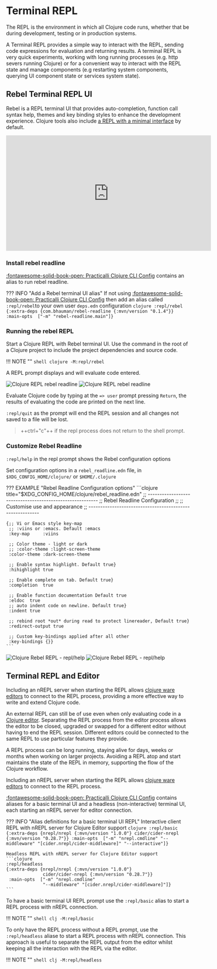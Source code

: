 # Terminal REPL

The REPL is the environment in which all Clojure code runs, whether that be during development, testing or in production systems.

A Terminal REPL provides a simple way to interact with the REPL, sending code expressions for evaluation and returning results.  A terminal REPL is very quick experiments, working with long running processes (e.g. http severs running Clojure) or for a convenient way to interact with the REPL state and manage components (e.g restarting system components, querying UI component state or services system state).

## Rebel Terminal REPL UI

Rebel is a REPL terminal UI that provides auto-completion, function call syntax help, themes and key binding styles to enhance the development experience.  Clojure tools also include [a REPL with a minimal interface](/alternative-tools/clojure-cli/basic-repl.md) by default.

<p style="text-align:center">
<iframe width="560" height="315" src="https://www.youtube.com/embed/U19TWMsg0s0" title="YouTube video player" frameborder="0" allow="accelerometer; autoplay; clipboard-write; encrypted-media; gyroscope; picture-in-picture" allowfullscreen></iframe>
</p>

### Install rebel readline

[:fontawesome-solid-book-open: Practicalli Clojure CLI Config](/clojure/install/clojure-cli/#practicalli-clojure-cli-config) contains an alias to run rebel readline.

??? INFO "Add a Rebel terminal UI alias"
    If not using [:fontawesome-solid-book-open: Practicalli Clojure CLI Config](/clojure/install/clojure-cli/#practicalli-clojure-cli-config) then add an alias called `:repl/rebel`to your own user `deps.edn` configuration
    ```clojure
    :repl/rebel {:extra-deps {com.bhauman/rebel-readline {:mvn/version "0.1.4"}}
                 :main-opts  ["-m" "rebel-readline.main"]}
    ```

### Running the rebel REPL

Start a Clojure REPL with Rebel terminal UI.  Use the command in the root of a Clojure project to include the project dependencies and source code.

!!! NOTE ""
    ```shell
    clojure -M:repl/rebel
    ```

A REPL prompt displays and will evaluate code entered.

![Clojure REPL rebel readline](https://raw.githubusercontent.com/practicalli/graphic-design/live/clojure/rebel/clojure-repl-rebel-prompt-dark.png#only-dark)
![Clojure REPL rebel readline](https://raw.githubusercontent.com/practicalli/graphic-design/live/clojure/rebel/clojure-repl-rebel-prompt-light.png#only-light)

Evaluate Clojure code by typing at the `=> user` prompt pressing `Return`, the results of evaluating the code are printed on the next line.

`:repl/quit` as the prompt will end the REPL session and all changes not saved to a file will be lost.

> ++ctrl+"c"++ if the repl process does not return to the shell prompt.


### Customize Rebel Readline

`:repl/help` in the repl prompt shows the Rebel configuration options

Set configuration options in a `rebel_readline.edn` file, in `$XDG_CONFIG_HOME/clojure/` or `$HOME/.clojure`

??? EXAMPLE "Rebel Readline Configuration options"
    ```clojure title="$XDG_CONFIG_HOME/clojure/rebel_readline.edn"
    ;; ---------------------------------------------------------
    ;; Rebel Readline Configuration
    ;;
    ;; Customise use and appearance
    ;; ---------------------------------------------------------
    
    {;; Vi or Emacs style key-map
     ;; :viins or :emacs. Default :emacs
     :key-map     :viins
    
     ;; Color theme - light or dark
     ;; :color-theme :light-screen-theme
     :color-theme :dark-screen-theme
    
     ;; Enable syntax highlight. Default true}
     :hihighlight true
    
     ;; Enable complete on tab. Default true}
     :completion  true
    
     ;; Enable function documentation Default true
     :eldoc  true
     ;; auto indent code on newline. Default true}
     :indent true
    
     ;; rebind root *out* during read to protect linereader, Default true}
     :redirect-output true
    
     ;; Custom key-bindings applied after all other 
     :key-bindings {}}
    ```

![Clojure Rebel REPL - repl/help](https://raw.githubusercontent.com/practicalli/graphic-design/live/clojure/rebel/clojure-repl-rebel-help-menu-dark.png#only-dark)
![Clojure Rebel REPL - repl/help](https://raw.githubusercontent.com/practicalli/graphic-design/live/clojure/rebel/clojure-repl-rebel-help-menu-light.png#only-light)

## Terminal REPL and Editor

Including an nREPL server when starting the REPL allows [clojure ware editors](/clojure/clojure-editors/) to connect to the REPL process, providing a more effective way to write and extend Clojure code.

An external REPL can still be of use even when only evaluating code in a [Clojure editor](/clojure/clojure-editor/). Separating the REPL process from the editor process allows the editor to be closed, upgraded or swapped for a different editor without having to end the REPL session.  Different editors could be connected to the same REPL to use particular features they provide.

A REPL process can be long running, staying alive for days, weeks or months when working on larger projects.  Avoiding a REPL atop and start maintains the state of the REPL in memory, supporting the flow of the Clojure workflow.

Including an nREPL server when starting the REPL allows [clojure ware editors](/clojure/clojure-editors/) to connect to the REPL process.

[:fontawesome-solid-book-open: Practicalli Clojure CLI Config](/clojure/install/clojure-cli/#practicalli-clojure-cli-config) contains aliases for a basic terminal UI and a headless (non-interactive) terminal UI, each starting an nREPL server for editor connection.

??? INFO "Alias definitions for a basic terminal UI REPL"
    Interactive client REPL with nREPL server for Clojure Editor support
    ```clojure
    :repl/basic
    {:extra-deps {nrepl/nrepl {:mvn/version "1.0.0"}
                  cider/cider-nrepl {:mvn/version "0.28.7"}}
     :main-opts  ["-m" "nrepl.cmdline"
                  "--middleware" "[cider.nrepl/cider-middleware]"
                  "--interactive"]}
    ```

    Headless REPL with nREPL server for Clojure Editor support
    ```clojure
    :repl/headless
    {:extra-deps {nrepl/nrepl {:mvn/version "1.0.0"}
                  cider/cider-nrepl {:mvn/version "0.28.7"}}
     :main-opts  ["-m" "nrepl.cmdline"
                  "--middleware" "[cider.nrepl/cider-middleware]"]}
    ```

To have a basic terminal UI REPL prompt use the `:repl/basic` alias to start a REPL process with nREPL connection.

!!! NOTE ""
    ```shell
    clj -M:repl/basic
    ```

To only have the REPL process without a REPL prompt, use the `:repl/headless` aliase to start a REPL process with nREPL connection.  This approach is useful to separate the REPL output from the editor whilst keeping all the interaction with the REPL via the editor.

!!! NOTE ""
    ```shell
    clj -M:repl/headless
    ```
